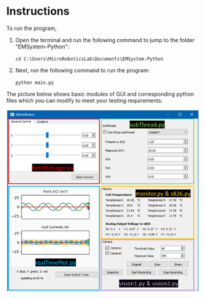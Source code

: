 # Instructions

To run the program,
1. Open the terminal and run the following command to jump to the folder "EMSystem-Python":

   `cd C:\Users\MicroRoboticsLab\Documents\EMSystem-Python`

2. Next, run the following command to run the program:

   `python main.py`

The picture below shows basic modules of GUI and corresponding python files which you can modify to meet your testing requirements:

![This is an image](/EMSystem-Python/snapshot/GUI.png)
